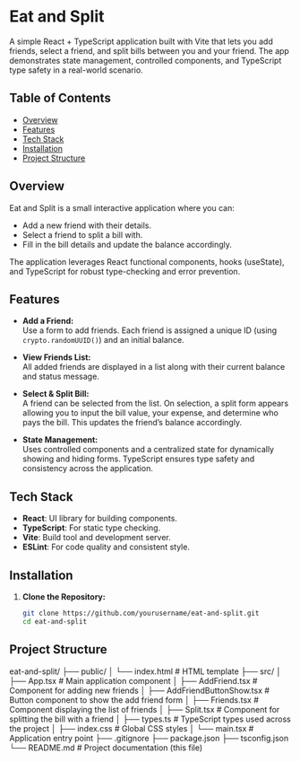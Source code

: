 # Eat and Split

A simple React + TypeScript application built with Vite that lets you add friends, select a friend, and split bills between you and your friend. The app demonstrates state management, controlled components, and TypeScript type safety in a real-world scenario.

## Table of Contents

- [Overview](#overview)
- [Features](#features)
- [Tech Stack](#tech-stack)
- [Installation](#installation)
- [Project Structure](#project-structure)

## Overview

Eat and Split is a small interactive application where you can:

- Add a new friend with their details.
- Select a friend to split a bill with.
- Fill in the bill details and update the balance accordingly.

The application leverages React functional components, hooks (useState), and TypeScript for robust type-checking and error prevention.

## Features

- **Add a Friend:**  
  Use a form to add friends. Each friend is assigned a unique ID (using `crypto.randomUUID()`) and an initial balance.

- **View Friends List:**  
  All added friends are displayed in a list along with their current balance and status message.

- **Select & Split Bill:**  
  A friend can be selected from the list. On selection, a split form appears allowing you to input the bill value, your expense, and determine who pays the bill. This updates the friend’s balance accordingly.

- **State Management:**  
  Uses controlled components and a centralized state for dynamically showing and hiding forms. TypeScript ensures type safety and consistency across the application.

## Tech Stack

- **React**: UI library for building components.
- **TypeScript**: For static type checking.
- **Vite**: Build tool and development server.
- **ESLint**: For code quality and consistent style.

## Installation

1. **Clone the Repository:**

   ```bash
   git clone https://github.com/yourusername/eat-and-split.git
   cd eat-and-split
   ```

## Project Structure

eat-and-split/
├── public/
│ └── index.html # HTML template
├── src/
│ ├── App.tsx # Main application component
│ ├── AddFriend.tsx # Component for adding new friends
│ ├── AddFriendButtonShow.tsx # Button component to show the add friend form
│ ├── Friends.tsx # Component displaying the list of friends
│ ├── Split.tsx # Component for splitting the bill with a friend
│ ├── types.ts # TypeScript types used across the project
│ ├── index.css # Global CSS styles
│ └── main.tsx # Application entry point
├── .gitignore
├── package.json
├── tsconfig.json
└── README.md # Project documentation (this file)
